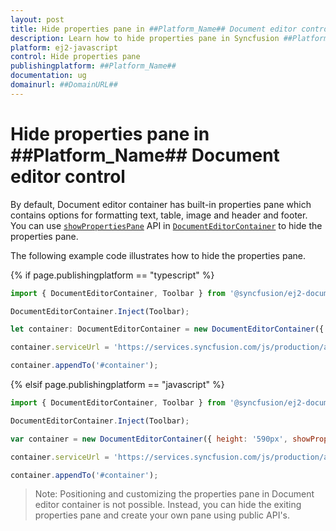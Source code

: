 ```yaml
---
layout: post
title: Hide properties pane in ##Platform_Name## Document editor control | Syncfusion
description: Learn how to hide properties pane in Syncfusion ##Platform_Name## Document editor control of Syncfusion Essential JS 2 and more.
platform: ej2-javascript
control: Hide properties pane 
publishingplatform: ##Platform_Name##
documentation: ug
domainurl: ##DomainURL##
---
```


# Hide properties pane in ##Platform_Name## Document editor control

By default, Document editor container has built-in properties pane which contains options for formatting text, table, image and header and footer. You can use [`showPropertiesPane`](../../api/document-editor-container/documentEditorContainerModel/#showpropertiespane) API in [`DocumentEditorContainer`](../../api/document-editor-container/documentEditorContainerModel/) to hide the properties pane.

The following example code illustrates how to hide the properties pane.

{% if page.publishingplatform == "typescript" %}

```ts
import { DocumentEditorContainer, Toolbar } from '@syncfusion/ej2-documenteditor';

DocumentEditorContainer.Inject(Toolbar);

let container: DocumentEditorContainer = new DocumentEditorContainer({ height: '590px', showPropertiesPane:false });

container.serviceUrl = 'https://services.syncfusion.com/js/production/api/documenteditor/';

container.appendTo('#container');
```

{% elsif page.publishingplatform == "javascript" %}

```js
import { DocumentEditorContainer, Toolbar } from '@syncfusion/ej2-documenteditor';

DocumentEditorContainer.Inject(Toolbar);

var container = new DocumentEditorContainer({ height: '590px', showPropertiesPane:false });

container.serviceUrl = 'https://services.syncfusion.com/js/production/api/documenteditor/';

container.appendTo('#container');
```

>Note: Positioning and customizing the properties pane in Document editor container is not possible. Instead, you can hide the exiting properties pane and create your own pane using public API's.
